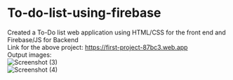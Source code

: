 # To-do-list-using-firebase
Created a To-Do list web application using HTML/CSS for the front end and Firebase/JS for Backend<br>
Link for the above project: https://first-project-87bc3.web.app<br>
Output images:<br>
![Screenshot (3)](https://github.com/Username24112002/To-do-list-using-firebase/assets/104640337/eab7ae7b-3641-4b07-aa4f-dc8eaba01fa9)<br>
![Screenshot (4)](https://github.com/Username24112002/To-do-list-using-firebase/assets/104640337/710e3a2d-d879-4897-bda0-9e16261645ee)
